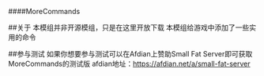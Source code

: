 ####MoreCommands

##关于
本模组并非开源模组，只是在这里开放下载
本模组给游戏中添加了一些实用的命令

##参与测试
如果你想要参与测试可以在Afdian上赞助Small Fat Server即可获取MoreCommands的测试版
afdian地址：https://afdian.net/a/small-fat-server
